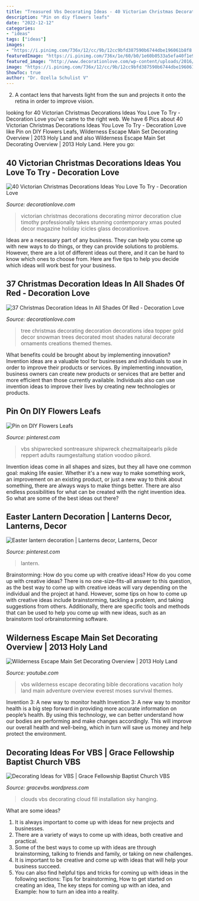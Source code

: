 ```yaml
---
title: "Treasured Vbs Decorating Ideas - 40 Victorian Christmas Decorations Ideas You Love To Try"
description: "Pin on diy flowers leafs"
date: "2022-12-12"
categories:
- "ideas"
tags: ["ideas"]
images:
- "https://i.pinimg.com/736x/12/cc/9b/12cc9bfd387590b6744dbe196061b8f8.jpg"
featuredImage: "https://i.pinimg.com/736x/1e/60/b0/1e60b0533a5efa40f1e905d3fd8890fb.jpg"
featured_image: "http://www.decorationlove.com/wp-content/uploads/2016/10/Victorian-Christmas-Decorations-Ideas.jpeg"
image: "https://i.pinimg.com/736x/12/cc/9b/12cc9bfd387590b6744dbe196061b8f8.jpg"
ShowToc: true
author: "Dr. Ozella Schulist V"
---
```



2. A contact lens that harvests light from the sun and projects it onto the retina in order to improve vision.

	

		
looking for 40 Victorian Christmas Decorations Ideas You Love To Try - Decoration Love you've came to the right web. We have 6 Pics about 40 Victorian Christmas Decorations Ideas You Love To Try - Decoration Love like Pin on DIY Flowers Leafs, Wilderness Escape Main Set Decorating Overview | 2013 Holy Land and also Wilderness Escape Main Set Decorating Overview | 2013 Holy Land. Here you go:
		
    
## 40 Victorian Christmas Decorations Ideas You Love To Try - Decoration Love

<img loading=lazy src="http://www.decorationlove.com/wp-content/uploads/2016/10/Victorian-Christmas-Decorations-Ideas.jpeg" onerror="this.onerror=null;this.src='https://tse1.mm.bing.net/th?id=OIP.TrAx0l2SWTnGnYQivvySgwDIEs&amp;pid=15.1';" alt="40 Victorian Christmas Decorations Ideas You Love To Try - Decoration Love">

_Source: decorationlove.com_

>victorian christmas decorations decorating mirror decoration clue timothy professionally takes stunning contemporary xmas pouted decor magazine holiday icicles glass decorationlove. 

	

Ideas are a necessary part of any business. They can help you come up with new ways to do things, or they can provide solutions to problems. However, there are a lot of different ideas out there, and it can be hard to know which ones to choose from. Here are five tips to help you decide which ideas will work best for your business.

    
## 37 Christmas Decoration Ideas In All Shades Of Red - Decoration Love

<img loading=lazy src="https://www.decorationlove.com/wp-content/uploads/2016/10/Christmas-Tree-Decorating-Idea-4.jpg" onerror="this.onerror=null;this.src='https://tse2.mm.bing.net/th?id=OIP.6oxbcBSABda_dZKfa5xQPgHaJ6&amp;pid=15.1';" alt="37 Christmas Decoration Ideas In All Shades Of Red - Decoration Love">

_Source: decorationlove.com_

>tree christmas decorating decoration decorations idea topper gold decor snowman trees decorated most shades natural decorate ornaments creations themed themes. 

	

What benefits could be brought about by implementing innovation?
Invention ideas are a valuable tool for businesses and individuals to use in order to improve their products or services. By implementing innovation, business owners can create new products or services that are better and more efficient than those currently available. Individuals also can use invention ideas to improve their lives by creating new technologies or products.

    
## Pin On DIY Flowers Leafs

<img loading=lazy src="https://i.pinimg.com/736x/1e/60/b0/1e60b0533a5efa40f1e905d3fd8890fb.jpg" onerror="this.onerror=null;this.src='https://tse1.mm.bing.net/th?id=OIP.MFJbv3Xfc76E4K2nMgN-EgHaJ3&amp;pid=15.1';" alt="Pin on DIY Flowers Leafs">

_Source: pinterest.com_

>vbs shipwrecked sontreasure shipwreck chezmaitaipearls pikde reppert adults raumgestaltung station voodoo pikord. 

	

Invention ideas come in all shapes and sizes, but they all have one common goal: making life easier. Whether it's a new way to make something work, an improvement on an existing product, or just a new way to think about something, there are always ways to make things better. There are also endless possibilities for what can be created with the right invention idea. So what are some of the best ideas out there?

    
## Easter Lantern Decoration | Lanterns Decor, Lanterns, Decor

<img loading=lazy src="https://i.pinimg.com/736x/12/cc/9b/12cc9bfd387590b6744dbe196061b8f8.jpg" onerror="this.onerror=null;this.src='https://tse1.mm.bing.net/th?id=OIP.9ve9820kd3Zmeff2XCZezAHaMs&amp;pid=15.1';" alt="Easter lantern decoration | Lanterns decor, Lanterns, Decor">

_Source: pinterest.com_

>lantern. 

	

Brainstorming: How do you come up with creative ideas?
How do you come up with creative ideas?
There is no one-size-fits-all answer to this question, as the best way to come up with creative ideas will vary depending on the individual and the project at hand. However, some tips on how to come up with creative ideas include brainstorming, tackling a problem, and taking suggestions from others. Additionally, there are specific tools and methods that can be used to help you come up with new ideas, such as an brainstorm tool orbrainstorming software.

    
## Wilderness Escape Main Set Decorating Overview | 2013 Holy Land

<img loading=lazy src="https://i.ytimg.com/vi/nEryqbrnjlk/maxresdefault.jpg" onerror="this.onerror=null;this.src='https://tse4.mm.bing.net/th?id=OIP.HiDern49AuX-7AqecduWFwHaEK&amp;pid=15.1';" alt="Wilderness Escape Main Set Decorating Overview | 2013 Holy Land">

_Source: youtube.com_

>vbs wilderness escape decorating bible decorations vacation holy land main adventure overview everest moses survival themes. 

	

Invention 3: A new way to monitor health
Invention 3: A new way to monitor health is a big step forward in providing more accurate information on people’s health. By using this technology, we can better understand how our bodies are performing and make changes accordingly. This will improve our overall health and well-being, which in turn will save us money and help protect the environment.

    
## Decorating Ideas For VBS | Grace Fellowship Baptist Church VBS

<img loading=lazy src="http://gracevbs.files.wordpress.com/2012/05/clouds2.jpg" onerror="this.onerror=null;this.src='https://tse2.mm.bing.net/th?id=OIP.MkQjyGYs86eKsgepq-qaDAAAAA&amp;pid=15.1';" alt="Decorating Ideas for VBS | Grace Fellowship Baptist Church VBS">

_Source: gracevbs.wordpress.com_

>clouds vbs decorating cloud fill installation sky hanging. 

	

What are some ideas?
1. It is always important to come up with ideas for new projects and businesses. 
2. There are a variety of ways to come up with ideas, both creative and practical. 
3. Some of the best ways to come up with ideas are through brainstorming, talking to friends and family, or taking on new challenges. 
4. It is important to be creative and come up with ideas that will help your business succeed. 
5. You can also find helpful tips and tricks for coming up with ideas in the following sections: Tips for brainstorming, How to get started on creating an idea, The key steps for coming up with an idea, and Example: how to turn an idea into a reality.

